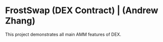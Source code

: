 # FrostSwap (DEX Contract) | (Andrew Zhang)

This project demonstrates all main AMM features of DEX.

